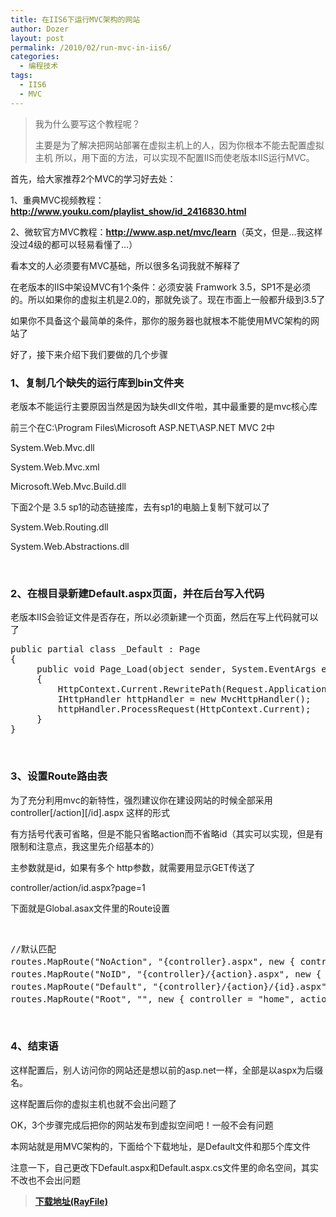 ```yaml
---
title: 在IIS6下运行MVC架构的网站
author: Dozer
layout: post
permalink: /2010/02/run-mvc-in-iis6/
categories:
  - 编程技术
tags:
  - IIS6
  - MVC
---
```


> 我为什么要写这个教程呢？
> 
> 主要是为了解决把网站部署在虚拟主机上的人，因为你根本不能去配置虚拟主机 所以，用下面的方法，可以实现不配置IIS而使老版本IIS运行MVC。

首先，给大家推荐2个MVC的学习好去处：

1、重典MVC视频教程：<a href="http://www.youku.com/playlist_show/id_2416830.html" target="_blank"><strong>http://www.youku.com/playlist_show/id_2416830.html</strong></a>

2、微软官方MVC教程：<a href="http://www.asp.net/mvc/learn" target="_blank"><strong>http://www.asp.net/mvc/learn</strong></a>（英文，但是…我这样没过4级的都可以轻易看懂了…）

看本文的人必须要有MVC基础，所以很多名词我就不解释了

在老版本的IIS中架设MVC有1个条件：必须安装 Framwork 3.5，SP1不是必须的。所以如果你的虚拟主机是2.0的，那就免谈了。现在市面上一般都升级到3.5了

如果你不具备这个最简单的条件，那你的服务器也就根本不能使用MVC架构的网站了

好了，接下来介绍下我们要做的几个步骤

<!--more-->

### <span id="1bin">1、复制几个缺失的运行库到bin文件夹</span>

老版本不能运行主要原因当然是因为缺失dll文件啦，其中最重要的是mvc核心库

前三个在C:\Program Files\Microsoft ASP.NET\ASP.NET MVC 2中

System.Web.Mvc.dll

System.Web.Mvc.xml

Microsoft.Web.Mvc.Build.dll

下面2个是 3.5 sp1的动态链接库，去有sp1的电脑上复制下就可以了

System.Web.Routing.dll

System.Web.Abstractions.dll

&nbsp;

### <span id="2Defaultaspx">2、在根目录新建Default.aspx页面，并在后台写入代码</span>

老版本IIS会验证文件是否存在，所以必须新建一个页面，然后在写上代码就可以了

<pre class="brush:csharp">public partial class _Default : Page
{
     public void Page_Load(object sender, System.EventArgs e)
     {
         HttpContext.Current.RewritePath(Request.ApplicationPath);
         IHttpHandler httpHandler = new MvcHttpHandler();
         httpHandler.ProcessRequest(HttpContext.Current);
     }
}</pre>

&nbsp;

### <span id="3Route">3、设置Route路由表</span>

为了充分利用mvc的新特性，强烈建议你在建设网站的时候全部采用 controller\[/action\]\[/id\].aspx 这样的形式

有方括号代表可省略，但是不能只省略action而不省略id（其实可以实现，但是有限制和注意点，我这里先介绍基本的）

主参数就是id，如果有多个 http参数，就需要用显示GET传送了

controller/action/id.aspx?page=1

下面就是Global.asax文件里的Route设置

&nbsp;

<pre class="brush:csharp">//默认匹配
routes.MapRoute("NoAction", "{controller}.aspx", new { controller = "home", action = "index", id = "" });//无Action的匹配
routes.MapRoute("NoID", "{controller}/{action}.aspx", new { controller = "home", action = "index", id = "" });//无ID的匹配
routes.MapRoute("Default", "{controller}/{action}/{id}.aspx", new { controller = "home", action = "index", id = "" });//默认匹配
routes.MapRoute("Root", "", new { controller = "home", action = "index", id = "" });//根目录匹配</pre>

&nbsp;

### <span id="4">4、结束语</span>

这样配置后，别人访问你的网站还是想以前的asp.net一样，全部是以aspx为后缀名。

这样配置后你的虚拟主机也就不会出问题了

OK，3个步骤完成后把你的网站发布到虚拟空间吧！一般不会有问题

本网站就是用MVC架构的，下面给个下载地址，是Default文件和那5个库文件

注意一下，自己更改下Default.aspx和Default.aspx.cs文件里的命名空间，其实不改也不会出问题

> <a style="font-style: normal;" href="http://www.rayfile.com/files/9f2bce21-fbb3-11de-8e46-0014221b798a/" target="_blank"><strong>下载地址(RayFile)</strong></a>
